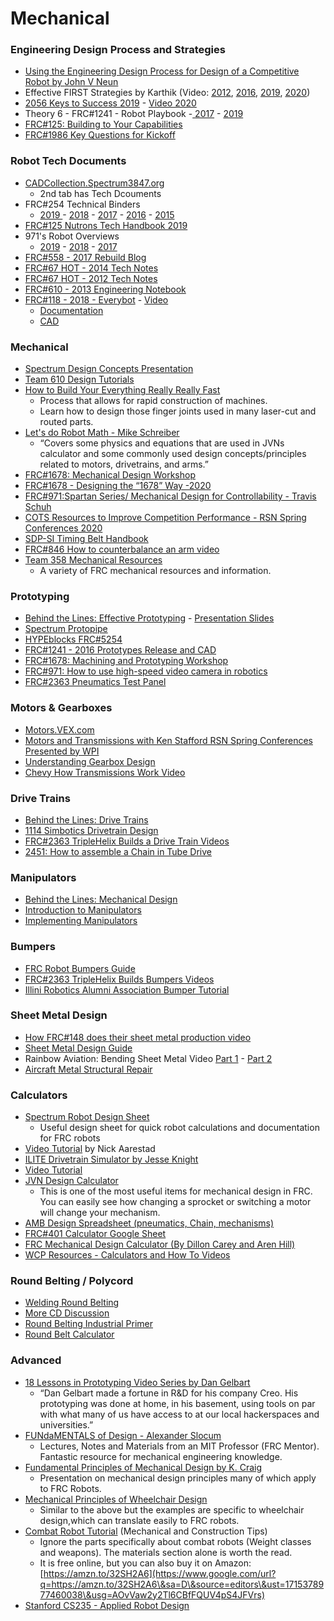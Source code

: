 # Mechanical

### Engineering Design Process and Strategies <a href="#h.r5ir8o8etar5" id="h.r5ir8o8etar5"></a>

* [Using the Engineering Design Process for Design of a Competitive Robot by ](https://www.google.com/url?q=https://people.clarkson.edu/\~jcarroll/FIRST/Engineering\_Design\_Process\_in\_Competition\_Robotics\_-\_PAPER.20091204.pdf\&sa=D\&source=editors\&ust=1715378977429490\&usg=AOvVaw2AIPdLR6TJ2Q97GB3JoVkX)[John V Neun](https://www.google.com/url?q=http://people.clarkson.edu/\~jcarroll/FIRST/Using\_a\_WOT\_for\_Competition\_Robot\_Design.jv.11252008.pdf\&sa=D\&source=editors\&ust=1715378977429780\&usg=AOvVaw21MOfzzlngO2jwcf7AjJC8)
* Effective FIRST Strategies by Karthik (Video: [2012](https://www.google.com/url?q=http://www.youtube.com/watch?feature%3Dplayer\_embedded%26v%3DApk\_X-maRf8\&sa=D\&source=editors\&ust=1715378977430253\&usg=AOvVaw1q6w7\_DXbIYF8ZmMPaK690), [201](https://www.google.com/url?q=https://www.youtube.com/watch?v%3DsJOfH-lomEQ\&sa=D\&source=editors\&ust=1715378977430537\&usg=AOvVaw2Gc4U5gTcGuLiYR4tl0sBI)[6](https://www.google.com/url?q=https://www.youtube.com/watch?v%3DsJOfH-lomEQ\&sa=D\&source=editors\&ust=1715378977430738\&usg=AOvVaw2TWyrjUd-9EuArZxelDQ0A), [2019](https://www.google.com/url?q=https://www.youtube.com/watch?v%3DZI6QJpVO4Eo\&sa=D\&source=editors\&ust=1715378977430996\&usg=AOvVaw1e8gr6p8k7efpuH0SU4oMS), [2020](https://www.google.com/url?q=https://www.youtube.com/watch?v%3DxJYv7uxXMn0\&sa=D\&source=editors\&ust=1715378977431276\&usg=AOvVaw2koFhyHXNmvL1TpEP6fUgY))
* [2056 Keys to Success 2019](https://www.google.com/url?q=https://docs.google.com/viewerng/viewer?url%3Dhttp%253A%252F%252F2056.ca%252Fwp-content%252Fuploads%252F2017%252F10%252F2056-Team-Presentation-2017.pdf\&sa=D\&source=editors\&ust=1715378977431724\&usg=AOvVaw2F7fVVjzRcyOD9MFxR68r0) - [Video 2020](https://www.google.com/url?q=https://www.youtube.com/watch?v%3Dn-wsABuUbr8\&sa=D\&source=editors\&ust=1715378977431986\&usg=AOvVaw0ibhUY9eOOBQNbupyVJpUD)
* Theory 6 - FRC#1241 - Robot Playbook  -[ ](https://www.google.com/url?q=https://drive.google.com/file/d/0BwvyTH6hACHhWm5YNE5yaVFudzA/view\&sa=D\&source=editors\&ust=1715378977432448\&usg=AOvVaw3kELew-cznrxhHMgyz8SZy)[2017](https://www.google.com/url?q=https://drive.google.com/file/d/0BwvyTH6hACHhWm5YNE5yaVFudzA/view\&sa=D\&source=editors\&ust=1715378977432682\&usg=AOvVaw2GF8xAqf-CoOz\_nOBBljwF) -  [2019](https://www.google.com/url?q=https://docs.wixstatic.com/ugd/0470e2\_a5c58513b8d1446490efecfc1156e422.pdf\&sa=D\&source=editors\&ust=1715378977433000\&usg=AOvVaw2mng7Pq-pARaH2IRA3LCEj)
* [FRC#125: Building to Your Capabilities](https://www.google.com/url?q=https://static1.squarespace.com/static/586e6c73b3db2bba412e767c/t/59b4b8216f4ca36cb5fde575/1505015855772/Building%2BTo%2BYour%2BCapabilities.pdf\&sa=D\&source=editors\&ust=1715378977433471\&usg=AOvVaw3t8iDaFqkGIQfSAtm84XwF)
* [FRC#1986 Key Questions for Kickoff](https://www.google.com/url?q=https://www.chiefdelphi.com/media/papers/3418\&sa=D\&source=editors\&ust=1715378977433848\&usg=AOvVaw3Did2SwBo0jNsMPoRb1qRu)

### Robot Tech Documents <a href="#h.kisrjusmf1ny" id="h.kisrjusmf1ny"></a>

* [CADCollection.Spectrum3847.org](https://www.google.com/url?q=http://cadcollection.spectrum3847.org\&sa=D\&source=editors\&ust=1715378977498649\&usg=AOvVaw1MZDcGwvND1HWIQQ7I6lHu)
  * 2nd tab has Tech Dcouments
* FRC#254 Technical Binders
  * [2019 ](https://www.google.com/url?q=https://media.team254.com/resources/Team\_254\_Tech\_Binder\_2019.pdf\&sa=D\&source=editors\&ust=1715378977499291\&usg=AOvVaw3XL3HHLcHgOoJSEm91CJbL) - [2018](https://www.google.com/url?q=https://media.team254.com/2018/07/8fda07af-2018-Techbinder.pdf\&sa=D\&source=editors\&ust=1715378977499553\&usg=AOvVaw0VrLicQcVp945FysCl2B7d) - [2017](https://www.google.com/url?q=https://media.team254.com/2017/09/964207d8-technicalBinder2017.pdf\&sa=D\&source=editors\&ust=1715378977499813\&usg=AOvVaw2ulCCoUwTEBO9IaNkJLu1F) - [2016](https://www.google.com/url?q=https://media.team254.com/2016/05/97d107e6-technicalBinder2016.pdf\&sa=D\&source=editors\&ust=1715378977500076\&usg=AOvVaw28YIgH4xdPJpQ\_nA4b4Lpl) - [2015](https://www.google.com/url?q=https://media.team254.com/resources/Team\_254\_Tech\_Binder\_2015.pdf\&sa=D\&source=editors\&ust=1715378977500341\&usg=AOvVaw16yOwipbNI\_dqQpHDQyIJc)
* [FRC#125 Nutrons Tech Handbook 2019](https://www.google.com/url?q=https://static1.squarespace.com/static/586e6c73b3db2bba412e767c/t/5cb0a5a9e2c4838f140dba69/1555080635103/2019%2BTechnical%2BHandbook.pdf\&sa=D\&source=editors\&ust=1715378977500809\&usg=AOvVaw3y8Q-Yz0dIUGiA71QZh9jr)
* 971's Robot Overviews
  * [2019](https://www.google.com/url?q=https://www.youtube.com/watch?v%3DhKF2C4s48BA\&sa=D\&source=editors\&ust=1715378977501394\&usg=AOvVaw01xq28HtYESfTeOQo445MY) - [2018](https://www.google.com/url?q=https://www.youtube.com/watch?v%3DQZo7uenVuC4\&sa=D\&source=editors\&ust=1715378977501656\&usg=AOvVaw0qceuzK6Z8wf8YM1oeTAUz) - [2017](https://www.google.com/url?q=https://www.youtube.com/watch?v%3DXs4IweRIG5g%26index%3D1%26list%3DPLk1Mm-3aieXWa0eyDP1\_MahuzqhVsDQXd\&sa=D\&source=editors\&ust=1715378977501943\&usg=AOvVaw1Fm6t7fUhN7De0QEJ5LD-J)
* [FRC#558 - 2017 Rebuild Blog](https://www.google.com/url?q=https://blog.thebluealliance.com/2017/08/04/behind-the-design-frc-558-2017-thinking-outside-the-bag/\&sa=D\&source=editors\&ust=1715378977502494\&usg=AOvVaw2fWDbegka7Qia8OIXeU8ev)
* [FRC#67 HOT - 2014 Tech Notes](https://www.google.com/url?q=https://www.chiefdelphi.com/media/papers/2973\&sa=D\&source=editors\&ust=1715378977502865\&usg=AOvVaw2qH5KIt9i36VfQ7gJmBrze)
* [FRC#67 HOT - 2012 Tech Notes](https://www.google.com/url?q=https://www.chiefdelphi.com/media/papers/2649\&sa=D\&source=editors\&ust=1715378977503224\&usg=AOvVaw3yGEio03MNhivQfxr3ssIH)
* [FRC#610 - 2013 Engineering Notebook](https://www.google.com/url?q=http://team610.com/wp-content/resources/2013\_610.pdf\&sa=D\&source=editors\&ust=1715378977503576\&usg=AOvVaw1nP\_CqChdxI3Cvu7ehtngn)
* [FRC#118 - 2018 - Everybot](https://www.google.com/url?q=https://www.chiefdelphi.com/forums/showthread.php?t%3D161168%26highlight%3Deverybot\&sa=D\&source=editors\&ust=1715378977503931\&usg=AOvVaw0qFALcPpkFg4LlqsagTwHM) - [Video](https://www.google.com/url?q=https://www.youtube.com/watch?v%3DRQNCeHsOeJE%26feature%3Dyoutu.be\&sa=D\&source=editors\&ust=1715378977504172\&usg=AOvVaw2r11G7djuFViPyHsd\_NiYg)
  * [Documentation](https://www.google.com/url?q=https://docs.google.com/document/d/1mGuQ7U5SPMHOqpzW810vYAxpS3goTWN1vB6TgoOx6GY/edit\&sa=D\&source=editors\&ust=1715378977504561\&usg=AOvVaw3X6EqmkznCqg2nM6hrQlpo)
  * [CAD](https://www.google.com/url?q=https://grabcad.com/library/robonauts-everybot-2018-1\&sa=D\&source=editors\&ust=1715378977504915\&usg=AOvVaw3w-xo10l6WJF9YiXAFFc6H)

### Mechanical <a href="#h.ro96u34b9b61" id="h.ro96u34b9b61"></a>

* [Spectrum Design Concepts Presentation](https://www.google.com/url?q=http://design.spectrum3847.org\&sa=D\&source=editors\&ust=1715378977434443\&usg=AOvVaw3qyJL10Rd3D0l15oOqnxZh)
* [Team 610 Design Tutorials](https://www.google.com/url?q=http://www.team610.com/wp-content/uploads/2014/03/Design-TutorialsRev10.pdf\&sa=D\&source=editors\&ust=1715378977434838\&usg=AOvVaw1IsY33RqU6fXUZ1LHnU2ny)
* [How to Build Your Everything Really Really Fast](https://www.google.com/url?q=http://www.instructables.com/id/How-to-Build-your-Everything-Really-Really-Fast/\&sa=D\&source=editors\&ust=1715378977435252\&usg=AOvVaw2Qcula-kEZhOy6P6YXoyIs)
  * Process that allows for rapid construction of machines.
  * Learn how to design those finger joints used in many laser-cut and routed parts.
* [Let's do Robot Math - Mike Schreiber](https://www.google.com/url?q=https://www.chiefdelphi.com/t/paper-lets-do-robot-math/182021?u%3Dallengregoryiv\&sa=D\&source=editors\&ust=1715378977435944\&usg=AOvVaw3gbUHJ8K09dsDwvdoUm9pR)
  * “Covers some physics and equations that are used in JVNs calculator and some commonly used design concepts/principles related to motors, drivetrains, and arms.”
* [FRC#1678: Mechanical Design Workshop](https://www.google.com/url?q=https://www.youtube.com/watch?v%3DzFDEgpA4t\_Y%26index%3D1%26list%3DPL6j32uphg3L-Waf6DAdlYr-cV2GxNqfge\&sa=D\&source=editors\&ust=1715378977436621\&usg=AOvVaw269xY14tkbkqsgMLmN\_Bpo)
* [FRC#1678 - Designing the “1678” Way -2020](https://www.google.com/url?q=https://www.youtube.com/watch?v%3DHBOvJ3KL2n8\&sa=D\&source=editors\&ust=1715378977436997\&usg=AOvVaw03qgcvogLaZ4pSXH70H3eL)&#x20;
* [FRC#971:Spartan Series/ Mechanical Design for Controllability - Travis Schuh](https://www.google.com/url?q=https://www.youtube.com/watch?v%3DVNfFn-gcfFI%26list%3DPLk1Mm-3aieXWa0eyDP1\_MahuzqhVsDQXd%26index%3D0\&sa=D\&source=editors\&ust=1715378977437451\&usg=AOvVaw3wCQSkNcf87vPz7vYaSvjU)
* [COTS Resources to Improve Competition Performance - RSN Spring Conferences 2020](https://www.google.com/url?q=https://www.youtube.com/watch?v%3DEhuyeAE\_rfI\&sa=D\&source=editors\&ust=1715378977437812\&usg=AOvVaw0m7kuNtQs8vakD1MJwbbE8)
* [SDP-SI Timing Belt Handbook](https://www.google.com/url?q=http://www.sdp-si.com/D265/PDF/D265T003.pdf\&sa=D\&source=editors\&ust=1715378977438227\&usg=AOvVaw1tew1MLPR7uXEnv07lZjeK)
* [FRC#846 How to counterbalance an arm video](https://www.google.com/url?q=https://www.youtube.com/watch?v%3DOdmpYBSMWzM\&sa=D\&source=editors\&ust=1715378977438599\&usg=AOvVaw1Ym80B1j4lNt7ZHhIhhKn\_)
* [Team 358 Mechanical Resources](https://www.google.com/url?q=http://www.team358.org/files/mechanical/\&sa=D\&source=editors\&ust=1715378977438960\&usg=AOvVaw2rju02wB\_uoio\_E5dr9ERz)
  * A variety of FRC mechanical resources and information.

### Prototyping

* [Behind the Lines: Effective Prototyping](https://www.google.com/url?q=https://www.youtube.com/watch?v%3DToZ819hR2mQ%26list%3DPLIY-TB1MAu-X9ZcNqt-ot6\_JM2Z02zZ6L%26index%3D9\&sa=D\&source=editors\&ust=1715378977439583\&usg=AOvVaw0y94Ai5ukE2TjiLdHAxi\_8) - [Presentation Slides](https://www.google.com/url?q=https://www.firstinspires.org/sites/default/files/uploads/resource\_library/frc/team-resources/behind-the-lines/2015/s03e03-effective-prototyping-techniques.pdf\&sa=D\&source=editors\&ust=1715378977439936\&usg=AOvVaw1nqolwIhssHKT4vWUEYvUH)
* [Spectrum Protopipe](https://www.google.com/url?q=http://blog.spectrum3847.org/2018/12/protopipe-rapid-prototyping-system.html\&sa=D\&source=editors\&ust=1715378977440345\&usg=AOvVaw1-IzAvA9wRFdzfAZflT0Mt)
* [HYPEblocks FRC#5254](https://www.google.com/url?q=https://www.chiefdelphi.com/t/team-5254-3d-printed-prototyping-resources/335599\&sa=D\&source=editors\&ust=1715378977440745\&usg=AOvVaw12\_IvniwnjD00d5cw8VMh7)
* [FRC#1241 - 2016 Prototypes Release and CAD](https://www.google.com/url?q=https://www.chiefdelphi.com/forums/showthread.php?p%3D1594806\&sa=D\&source=editors\&ust=1715378977441118\&usg=AOvVaw3e9fEpQ-1fvH5RvZ4A9Jtc)&#x20;
* [FRC#1678: Machining and Prototyping Workshop](https://www.google.com/url?q=https://www.youtube.com/watch?v%3DyIonCvyEFks%26list%3DPL6j32uphg3L8HND8zB-YW-eLVzkcfWEHU\&sa=D\&source=editors\&ust=1715378977441534\&usg=AOvVaw3UMnwttGwPSxGi4sr48IlX)
* [FRC#971: How to use high-speed video camera in robotics](https://www.google.com/url?q=http://frc971.org/content/how-use-high-speed-video-camera-robotics\&sa=D\&source=editors\&ust=1715378977441911\&usg=AOvVaw31RclVNwCY1tVLDBxeGOie)
* [FRC#2363 Pneumatics Test Panel](https://www.google.com/url?q=https://youtu.be/UtFRnaXCpPE\&sa=D\&source=editors\&ust=1715378977442238\&usg=AOvVaw0078ORJJXlu\_xuVbeYDNc9)

### Motors & Gearboxes

* [Motors.VEX.com](https://www.google.com/url?q=http://motors.vex.com/\&sa=D\&source=editors\&ust=1715378977442697\&usg=AOvVaw324AqB8d3ZL3R55AeBohF3)
* [Motors and Transmissions with Ken Stafford RSN Spring Conferences Presented by WPI](https://www.google.com/url?q=https://www.youtube.com/watch?v%3D8GVGvLfkq0c\&sa=D\&source=editors\&ust=1715378977443031\&usg=AOvVaw3zh8EIsx0imqdsIJN-hgNs)
* [Understanding Gearbox Design](https://www.google.com/url?q=http://www.instructables.com/id/Understanding-Motor-and-Gearbox-Design/\&sa=D\&source=editors\&ust=1715378977443419\&usg=AOvVaw3KEqCt-D9Xp0CWeGXTFSk1)
* [Chevy How Transmissions Work Video](https://www.google.com/url?q=http://www.youtube.com/watch?v%3DaFvj6RQOLtM\&sa=D\&source=editors\&ust=1715378977443779\&usg=AOvVaw1pQXXglQa8OKaiLHT-MsdF)

### Drive Trains

* [Behind the Lines: Drive Trains](https://www.google.com/url?q=https://www.youtube.com/watch?v%3D6lmKLTZZLBE%26list%3DPLIY-TB1MAu-X9ZcNqt-ot6\_JM2Z02zZ6L%26index%3D16\&sa=D\&source=editors\&ust=1715378977444293\&usg=AOvVaw0gXmNgI-VuTEcjZHKfzHJA)
* [1114 Simbotics Drivetrain Design](https://www.google.com/url?q=https://www.simbotics.org/wp-content/uploads/2019/12/simbotseminarseries-drivetraindesign.pdf\&sa=D\&source=editors\&ust=1715378977444706\&usg=AOvVaw3\_cnU117OA8AlCFrSsfXZu)
* [FRC#2363 TripleHelix Builds a Drive Train Videos](https://www.google.com/url?q=https://www.youtube.com/playlist?list%3DPLbBZ-oKrRYExCYsFqlcJ2oQWYFoc8wnu6\&sa=D\&source=editors\&ust=1715378977445112\&usg=AOvVaw3FGei2LGchVBYru3p4dKrj)
* [2451: How to assemble a Chain in Tube Drive](https://www.google.com/url?q=https://www.chiefdelphi.com/t/paper-2017-pwnage-chain-in-tube-assembly-work-instruction/168712\&sa=D\&source=editors\&ust=1715378977445539\&usg=AOvVaw0sKlh3qWdz6yq9QacSG\_0b)

### Manipulators

* [Behind the Lines: Mechanical Design](https://www.google.com/url?q=https://www.youtube.com/watch?v%3DNPPWBnALAXs%26list%3DPLIY-TB1MAu-X9ZcNqt-ot6\_JM2Z02zZ6L%26index%3D11\&sa=D\&source=editors\&ust=1715378977446084\&usg=AOvVaw0h-6Lbf46VJFiK9dudckjZ)
* [Introduction to Manipulators](https://www.google.com/url?q=http://www.instructables.com/id/Introduction-to-Manipulators/\&sa=D\&source=editors\&ust=1715378977446471\&usg=AOvVaw2CNhqJ6h5\_P8dsjvmTU0Sy)
* [Implementing Manipulators](https://www.google.com/url?q=http://www.instructables.com/id/Implementing-Manipulators-in-Competition-Robotics/\&sa=D\&source=editors\&ust=1715378977446889\&usg=AOvVaw1OOwl310cfDLHYYZ3FGN90)

### Bumpers

* [FRC Robot Bumpers Guide](https://www.google.com/url?q=https://www.chiefdelphi.com/media/papers/3437?\&sa=D\&source=editors\&ust=1715378977447398\&usg=AOvVaw2B\_ww4UFLVzBMJe5DF6zhu)
* [FRC#2363 TripleHelix Builds Bumpers Videos](https://www.google.com/url?q=https://www.youtube.com/playlist?list%3DPLbBZ-oKrRYEw7BPqCIbXKyx2CEwIw0FKK\&sa=D\&source=editors\&ust=1715378977447828\&usg=AOvVaw2kI\_5nJnY-7xuWM7JmQ9AS)
* [Illini Robotics Alumni Association Bumper Tutorial](https://www.google.com/url?q=https://www.youtube.com/watch?v%3DUny8tTLfOzc\&sa=D\&source=editors\&ust=1715378977448215\&usg=AOvVaw1qwUmsp\_YR26ATI8YJQ6si)

### Sheet Metal Design

* [How FRC#148 does their sheet metal production video](https://www.google.com/url?q=https://www.youtube.com/watch?v%3DLPeA94gEtp0\&sa=D\&source=editors\&ust=1715378977448751\&usg=AOvVaw2B93lQYBuJh3uTmplVT21q)
* [Sheet Metal Design Guide](https://www.google.com/url?q=https://geomiq.com/sheet-metal-design-guide/\&sa=D\&source=editors\&ust=1715378977449140\&usg=AOvVaw1Mgkb-I0JjORmpt21V6rLN)
* Rainbow Aviation: Bending Sheet Metal Video [Part 1](https://www.google.com/url?q=https://www.youtube.com/watch?v%3D31sCFJ7p4pA\&sa=D\&source=editors\&ust=1715378977449544\&usg=AOvVaw3XdPuH9vTq0AvwjXft5RhS) - [Part 2](https://www.google.com/url?q=https://www.youtube.com/watch?v%3D\_dwT7UMX9x4\&sa=D\&source=editors\&ust=1715378977449831\&usg=AOvVaw0m9S52CLvSsXip8rwVkkTD)
* [Aircraft Metal Structural Repair](https://www.google.com/url?q=https://www.sweethaven02.com/Aviation/MaintHandbook/ama\_Ch04.pdf\&sa=D\&source=editors\&ust=1715378977450248\&usg=AOvVaw1zr4KiZz97OMyFBITNtUyb)

### Calculators

* [Spectrum Robot Design Sheet](https://www.google.com/url?q=http://designsheet.spectrum3847.org\&sa=D\&source=editors\&ust=1715378977450733\&usg=AOvVaw1GznjUIgMeZ7GEuL8qsI8U)
  * Useful design sheet for quick robot calculations and documentation for FRC robots
* [Video Tutorial](https://www.google.com/url?q=https://www.youtube.com/watch?v%3D1P4QpDowVY8%26feature%3Dyoutu.be\&sa=D\&source=editors\&ust=1715378977451256\&usg=AOvVaw3scXvsM4AbPiqyFLd-AFo5) by Nick Aarestad
* [ILITE Drivetrain Simulator by Jesse Knight](https://www.google.com/url?q=https://www.chiefdelphi.com/t/ilite-drivetrain-simulator-v2020/369188\&sa=D\&source=editors\&ust=1715378977451737\&usg=AOvVaw3G26mY\_IFP5EQMY0Zzwi0P)
* [Video Tutorial](https://www.google.com/url?q=https://www.youtube.com/watch?v%3DG7lGIX64PGA\&sa=D\&source=editors\&ust=1715378977452144\&usg=AOvVaw1MrmUaxk3KLHDa86XAnUwf)
* [JVN Design Calculator](https://www.google.com/url?q=https://www.chiefdelphi.com/media/papers/3188\&sa=D\&source=editors\&ust=1715378977452506\&usg=AOvVaw3B2lJUuSRikbbeQ\_DFl10A)
  * This is one of the most useful items for mechanical design in FRC. You can easily see how changing a sprocket or switching a motor will change your mechanism.
* [AMB Design Spreadsheet (pneumatics, Chain, mechanisms)](https://www.google.com/url?q=https://www.chiefdelphi.com/t/amb-design-spreadsheet-v4/360145\&sa=D\&source=editors\&ust=1715378977453046\&usg=AOvVaw3W9nnHe8FhVB8MjwQ7lfFW)
* [FRC#401 Calculator Google Sheet](https://www.google.com/url?q=http://calc.team401.org/\&sa=D\&source=editors\&ust=1715378977453407\&usg=AOvVaw0FcFlnYImk27ANLYZrduyV)
* [FRC Mechanical Design Calculator (By Dillon Carey and Aren Hill)](https://www.google.com/url?q=https://docs.google.com/spreadsheets/d/1uEA8RjxV64DL5BPOrp9urf1dKo35vVvBNfcR9x42CUo/edit%23gid%3D124582671\&sa=D\&source=editors\&ust=1715378977453853\&usg=AOvVaw2jv5azEb1FfOtegUCYnnd7)
* [WCP Resources - Calculators and How To Videos](https://www.google.com/url?q=http://www.wcproducts.net/resources/\&sa=D\&source=editors\&ust=1715378977454217\&usg=AOvVaw3vDijVkIe3j1Yq53t\_qFxd)

### Round Belting / Polycord

* [Welding Round Belting](https://www.google.com/url?q=https://www.chiefdelphi.com/t/round-belt-material/147080/10\&sa=D\&source=editors\&ust=1715378977454778\&usg=AOvVaw1eer3JWf41ga4iFXnBuXh1)
* [More CD Discussion](https://www.google.com/url?q=https://www.chiefdelphi.com/t/round-belting-solid-vs-hollow-polycord-vs-mcmaster/92554\&sa=D\&source=editors\&ust=1715378977455159\&usg=AOvVaw1NVqeJiwYR7FjeBqo-K81S)
* [Round Belting Industrial Primer](https://www.google.com/url?q=https://www.globalspec.com/learnmore/motion\_controls/power\_transmission\_mechanical/round\_o\_ring\_belts\&sa=D\&source=editors\&ust=1715378977455583\&usg=AOvVaw3XgXdsy\_OuEO5ltBdCqd5M)
* [Round Belt Calculator](https://www.google.com/url?q=https://www.durabelt.com/crosssectioncalcinfo.php\&sa=D\&source=editors\&ust=1715378977456085\&usg=AOvVaw1NGPolUsJljzdgU12s63ku)

### Advanced

* [18 Lessons in Prototyping Video Series by Dan Gelbart](https://www.google.com/url?q=https://makezine.com/2015/03/20/18-lessons-smart-prototyping-self-made-billionaire/\&sa=D\&source=editors\&ust=1715378977456800\&usg=AOvVaw1DGTnKuKZB7pqoBlMHd41A)
  * “Dan Gelbart made a fortune in R\&D for his company Creo. His prototyping was done at home, in his basement, using tools on par with what many of us have access to at our local hackerspaces and universities.”
* [FUNdaMENTALS of Design - Alexander Slocum](https://www.google.com/url?q=http://web.mit.edu/2.75/fundamentals/FUNdaMENTALS.html\&sa=D\&source=editors\&ust=1715378977457541\&usg=AOvVaw1A4gktiqBlaGgJioicBlnb)
  * Lectures, Notes and Materials from an MIT Professor (FRC Mentor). Fantastic resource for mechanical engineering knowledge.
* [Fundamental Principles of Mechanical Design by K. Craig](https://www.google.com/url?q=http://downloads.deusm.com/designnews/FundamentalDesignPrinciplesKCC10-24-2011.pdf\&sa=D\&source=editors\&ust=1715378977458172\&usg=AOvVaw2sYWAbKjWQJFYWwUG0sKa6)
  * Presentation on mechanical design principles many of which apply to FRC Robots.
* [Mechanical Principles of Wheelchair Design](https://www.google.com/url?q=http://web.mit.edu/awinter/www/Documents/Wheelchair%2520Manual-Final.pdf\&sa=D\&source=editors\&ust=1715378977458831\&usg=AOvVaw16H5caNv-gppBcTcj0sV-m)
  * Similar to the above but the examples are specific to wheelchair design,which can translate easily to FRC robots.
* [Combat Robot Tutorial](https://www.google.com/url?q=http://www.riobotz.com.br/riobotz\_combot\_tutorial.pdf\&sa=D\&source=editors\&ust=1715378977459509\&usg=AOvVaw04HNK\_4iqe8YqxYQq\_7PUH) (Mechanical and Construction Tips)
  * Ignore the parts specifically about combat robots (Weight classes and weapons). The materials section alone is worth the read.
  * It is free online, but you can also buy it on Amazon: [https://amzn.to/32SH2A6](https://www.google.com/url?q=https://amzn.to/32SH2A6\&sa=D\&source=editors\&ust=1715378977460038\&usg=AOvVaw2y2Tl6CBfFQUV4pS4JFVrs)
* [Stanford CS235 - Applied Robot Design](https://www.google.com/url?q=https://www.youtube.com/playlist?list%3DPLN1iOWWHLJz3ndzRIvpbby75G2\_2pYYrL\&sa=D\&source=editors\&ust=1715378977460471\&usg=AOvVaw3aWKonKxe11YpNSjSI-M87)
